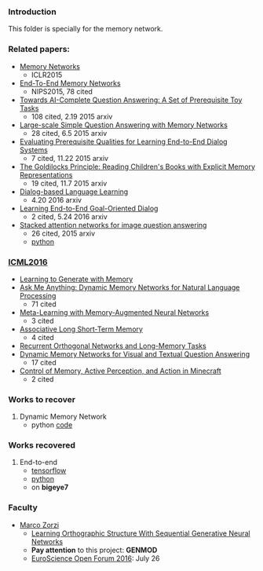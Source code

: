 ### Introduction
This folder is specially for the memory network. 

### Related papers:
- [Memory Networks][1]
	- ICLR2015
- [End-To-End Memory Networks][2]
	- NIPS2015, 78 cited
- [Towards AI-Complete Question Answering: A Set of Prerequisite Toy Tasks][3]
	- 108 cited, 2.19 2015 arxiv
- [Large-scale Simple Question Answering with Memory Networks][4] 
	- 28 cited, 6.5 2015 arxiv
- [Evaluating Prerequisite Qualities for Learning End-to-End Dialog Systems][5] 
	- 7 cited, 11.22 2015 arxiv
- [The Goldilocks Principle: Reading Children's Books with Explicit Memory Representations][6] 
	- 19 cited, 11.7 2015 arxiv
- [Dialog-based Language Learning][7] 
	- 4.20 2016 arxiv
- [Learning End-to-End Goal-Oriented Dialog][8]
	- 2 cited, 5.24 2016 arxiv
- [Stacked attention networks for image question answering][9]
	- 26 cited, 2015 arxiv
	- [python][10]

### [ICML2016][11]
- [Learning to Generate with Memory][12]
- [Ask Me Anything: Dynamic Memory Networks for Natural Language Processing][13]
	- 71 cited
- [Meta-Learning with Memory-Augmented Neural Networks][14]
	- 3 cited
- [Associative Long Short-Term Memory][15]
	- 4 cited
- [Recurrent Orthogonal Networks and Long-Memory Tasks][16]
- [Dynamic Memory Networks for Visual and Textual Question Answering][17]
	- 17 cited
- [Control of Memory, Active Perception, and Action in Minecraft][18]
	- 2 cited

### Works to recover
1. Dynamic Memory Network
	- python [code][19]



### Works recovered
1. End-to-end
	- [tensorflow][20]
	- [python][21]
	- on **bigeye7**

### Faculty
- [Marco Zorzi][22]
	- [Learning Orthographic Structure With Sequential Generative Neural Networks][23]
	- **Pay attention** to this project: **GENMOD**
	- [EuroScience Open Forum 2016][24]: July 26










[1]:	http://arxiv.org/abs/1410.3916
[2]:	http://papers.nips.cc/paper/5846-end-to-end-memory-networks
[3]:	http://arxiv.org/abs/1502.05698
[4]:	http://arxiv.org/abs/1506.02075
[5]:	http://arxiv.org/abs/1511.06931
[6]:	http://arxiv.org/abs/1511.02301
[7]:	http://arxiv.org/abs/1604.06045
[8]:	http://arxiv.org/abs/1605.07683
[9]:	http://arxiv.org/abs/1511.02274
[10]:	https://github.com/zcyang/imageqa-san
[11]:	http://jmlr.org/proceedings/papers/v48/
[12]:	http://arxiv.org/abs/1602.07416
[13]:	http://arxiv.org/abs/1506.07285
[14]:	http://jmlr.org/proceedings/papers/v48/santoro16.pdf
[15]:	http://arxiv.org/abs/1602.03032
[16]:	http://jmlr.org/proceedings/papers/v48/henaff16.pdf
[17]:	http://arxiv.org/abs/1603.01417
[18]:	http://arxiv.org/abs/1605.09128
[19]:	https://github.com/swstarlab/DynamicMemoryNetworks
[20]:	https://github.com/carpedm20/MemN2N-tensorflow
[21]:	https://github.com/vinhkhuc/MemN2N-babi-python
[22]:	https://scholar.google.com/citations?hl=zh-CN&user=MgF3uIMAAAAJ&view_op=list_works&sortby=pubdate
[23]:	http://s3.amazonaws.com/academia.edu.documents/42328867/Learning_Orthographic_Structure_With_Seq20160207-26129-1rlm2pc.pdf?AWSAccessKeyId=AKIAJ56TQJRTWSMTNPEA&Expires=1468932324&Signature=daiAMmhswxs4FH6URXaOBLqBR5g%3D&response-content-disposition=inline%3B%20filename%3DLearning_Orthographic_Structure_With_Seq.pdf
[24]:	http://www.esof.eu/